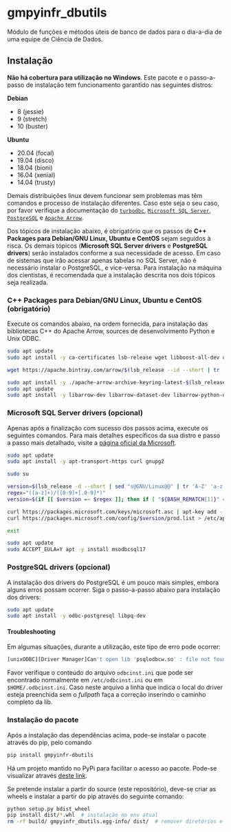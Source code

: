 # gmpyinfr_dbutils

Módulo de funções e métodos úteis de banco de dados para o dia-a-dia de uma equipe de Ciência de Dados.

## Instalação

**Não há cobertura para utilização no Windows**. Este pacote e o passo-a-passo de instalação tem funcionamento garantido nas seguintes distros:

**Debian**

- 8 (jessie)
- 9 (stretch)
- 10 (buster)

**Ubuntu**

- 20.04 (focal)
- 19.04 (disco)
- 18.04 (bioni)
- 16.04 (xenial)
- 14.04 (trusty)

Demais distribuições linux devem funcionar sem problemas mas têm comandos e processo de instalação diferentes. Caso este seja o seu caso, por favor verifique a documentação do [`turbodbc`](https://turbodbc.readthedocs.io/en/latest/pages/getting_started.html), [`Microsoft SQL Server`](https://docs.microsoft.com/en-us/sql/connect/odbc/linux-mac/installing-the-microsoft-odbc-driver-for-sql-server?view=sql-server-ver15), [`PostgreSQL`](https://www.postgresql.org/download/linux/) e [`Apache Arrow`](https://arrow.apache.org/install/).

Dos tópicos de instalação abaixo, é obrigatório que os passos de **C++ Packages para Debian/GNU Linux, Ubuntu e CentOS** sejam seguidos à risca. Os demais tópicos (**Microsoft SQL Server drivers** e **PostgreSQL drivers**) serão instalados conforme a sua necessidade de acesso. Em caso de sistemas que irão acessar apenas tabelas no SQL Server, não é necessário instalar o PostgreSQL, e vice-versa. Para instalação na máquina dos cientistas, é recomendada que a instalação descrita nos dois tópicos seja realizada.

### C++ Packages para Debian/GNU Linux, Ubuntu e CentOS (obrigatório)

Execute os comandos abaixo, na ordem fornecida, para instalação das bibliotecas C++ do Apache Arrow, sources de desenvolvimento Python e Unix ODBC.

```bash
sudo apt update
sudo apt install -y ca-certificates lsb-release wget libboost-all-dev unixodbc-dev python-dev unixodbc

wget https://apache.bintray.com/arrow/$(lsb_release --id --short | tr 'A-Z' 'a-z')/apache-arrow-archive-keyring-latest-$(lsb_release --codename --short).deb

sudo apt install -y ./apache-arrow-archive-keyring-latest-$(lsb_release --codename --short).deb
sudo apt update 
sudo apt install -y libarrow-dev libarrow-dataset-dev libarrow-python-dev
```

### Microsoft SQL Server drivers (opcional)

Apenas após a finalização com sucesso dos passos acima, execute os seguintes comandos. Para mais detalhes específicos da sua distro e passo a passo mais detalhado, visite a [página oficial da Microsoft](https://docs.microsoft.com/en-us/sql/connect/odbc/linux-mac/installing-the-microsoft-odbc-driver-for-sql-server?view=sql-server-ver15).

```bash
sudo apt update
sudo apt install -y apt-transport-https curl gnupg2

sudo su

version=$(lsb_release -d --short | sed "s@GNU/Linux@@" | tr 'A-Z' 'a-z' | grep -Po '([a-z]+\ *[0-9]+(?:\.[0-9]+)?)' | sed -E "s@\s+@ @" | tr ' ' '/')
regex="([a-z]+)/([0-9]+[.0-9]*)"
version=$(if [[ $version =~ $regex ]]; then if [ "${BASH_REMATCH[1]}" == "debian" ]; then echo "$version" | grep -Po '([a-z]+/[0-9]+)'; else echo "$version"; fi; fi)

curl https://packages.microsoft.com/keys/microsoft.asc | apt-key add -
curl https://packages.microsoft.com/config/$version/prod.list > /etc/apt/sources.list.d/mssql-release.list

exit

sudo apt update
sudo ACCEPT_EULA=Y apt -y install msodbcsql17
```

### PostgreSQL drivers (opcional)

A instalação dos drivers do PostgreSQL é um pouco mais simples, embora alguns erros possam ocorrer. Siga o passo-a-passo abaixo para instalação dos drivers:

```bash
sudo apt update
sudo apt install -y odbc-postgresql libpq-dev
```

#### Troubleshooting

Em algumas situações, durante a utilização, este tipo de erro pode ocorrer:

```bash
[unixODBC][Driver Manager]Can't open lib 'psqlodbcw.so' : file not found (0) (SQLDriverConnect)
```

Favor verifique o conteúdo do arquivo `odbcinst.ini` que pode ser encontrado normalmente em `/etc/odbcinst.ini` ou em `$HOME/.odbcinst.ini`. Caso neste arquivo a linha que indica o local do driver esteja preenchida sem o *fullpath* faça a correção inserindo o caminho completo da lib.

### Instalação do pacote

Após a instalação das dependências acima, pode-se instalar o pacote através do pip, pelo comando

```bash
pip install gmpyinfr-dbutils
```

Há um projeto mantido no PyPi para facilitar o acesso ao pacote. Pode-se visualizar através [deste link](https://pypi.org/project/gmpyinfr-dbutils/).

Se pretende instalar a partir do source (este repositório), deve-se criar as wheels e instalar a partir do pip através do seguinte comando:

```bash
python setup.py bdist_wheel
pip install dist/*.whl  # instalação no env atual
rm -rf build/ gmpyinfr_dbutils.egg-info/ dist/  # remover diretórios e conteúdos do build
```